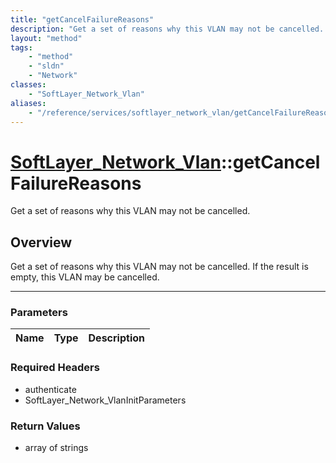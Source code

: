 ```yaml
---
title: "getCancelFailureReasons"
description: "Get a set of reasons why this VLAN may not be cancelled. If the result is empty, this VLAN may be cancelled."
layout: "method"
tags:
    - "method"
    - "sldn"
    - "Network"
classes:
    - "SoftLayer_Network_Vlan"
aliases:
    - "/reference/services/softlayer_network_vlan/getCancelFailureReasons"
---
```

# [SoftLayer_Network_Vlan](/reference/services/SoftLayer_Network_Vlan)::getCancelFailureReasons


Get a set of reasons why this VLAN may not be cancelled.


## Overview 
Get a set of reasons why this VLAN may not be cancelled. If the result is empty, this VLAN may be cancelled. 

-----

### Parameters 
|Name | Type | Description |
| --- | --- | --- |


### Required Headers
* authenticate
* SoftLayer_Network_VlanInitParameters


### Return Values
* array of strings




